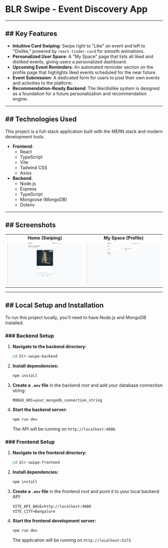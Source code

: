 # BLR Swipe - Event Discovery App

---

## ## Key Features

* **Intuitive Card Swiping**: Swipe right to "Like" an event and left to "Dislike," powered by `react-tinder-card` for smooth animations.
* **Personalized User Space**: A "My Space" page that lists all liked and disliked events, giving users a personalized dashboard.
* **Upcoming Event Reminders**: An automated reminder section on the profile page that highlights liked events scheduled for the near future.
* **Event Submission**: A dedicated form for users to post their own events and activities to the platform.
* **Recommendation-Ready Backend**: The like/dislike system is designed as a foundation for a future personalization and recommendation engine.

---

## ## Technologies Used

This project is a full-stack application built with the MERN stack and modern development tools.

* **Frontend**:
    * React
    * TypeScript
    * Vite
    * Tailwind CSS
    * Axios
* **Backend**:
    * Node.js
    * Express
    * TypeScript
    * Mongoose (MongoDB)
    * Dotenv

---

## ## Screenshots

<table>
  <tr>
    <td align="center"><strong>Home (Swiping)</strong></td>
    <td align="center"><strong>My Space (Profile)</strong></td>
  </tr>
  <tr>
    <td><img src="Home.png" alt="Home Screen" width="300"/></td>
    <td><img src="My_Space.png" alt="My Space Screen" width="300"/></td>
  </tr>
</table>

---

## ## Local Setup and Installation

To run this project locally, you'll need to have Node.js and MongoDB installed.

### ### Backend Setup

1.  **Navigate to the backend directory:**
    ```bash
    cd blr-swipe-backend
    ```
2.  **Install dependencies:**
    ```bash
    npm install
    ```
3.  **Create a `.env` file** in the backend root and add your database connection string:
    ```env
    MONGO_URI=your_mongodb_connection_string
    ```
4.  **Start the backend server:**
    ```bash
    npm run dev
    ```
    The API will be running on `http://localhost:4000`.

### ### Frontend Setup

1.  **Navigate to the frontend directory:**
    ```bash
    cd blr-swipe-frontend
    ```
2.  **Install dependencies:**
    ```bash
    npm install
    ```
3.  **Create a `.env` file** in the frontend root and point it to your local backend API:
    ```env
    VITE_API_BASE=http://localhost:4000
    VITE_CITY=Bangalore
    ```
4.  **Start the frontend development server:**
    ```bash
    npm run dev
    ```
    The application will be running on `http://localhost:5173`.
